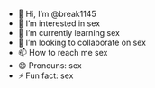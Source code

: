 - 👋 Hi, I’m @break1145
- 👀 I’m interested in sex
- 🌱 I’m currently learning sex
- 💞️ I’m looking to collaborate on sex
- 📫 How to reach me sex
- 😄 Pronouns: sex
- ⚡ Fun fact: sex

<!---
break1145/break1145 is a ✨ special ✨ repository because its `README.md` (this file) appears on your GitHub profile.
You can click the Preview link to take a look at your changes.
--->
